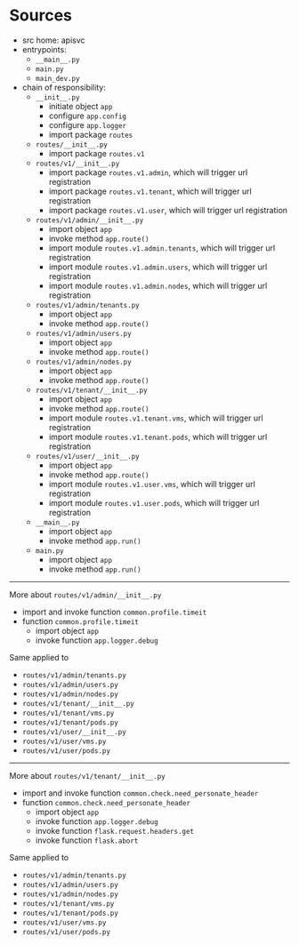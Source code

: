 # Sources

* src home: apisvc
* entrypoints:
  * `__main__.py`
  * `main.py`
  * `main_dev.py`
* chain of responsibility:
  * `__init__.py`
    * initiate object `app`
    * configure `app.config`
    * configure `app.logger`
    * import package `routes`
  * `routes/__init__.py`
    * import package `routes.v1`
  * `routes/v1/__init__.py`
    * import package `routes.v1.admin`, which will trigger url registration
    * import package `routes.v1.tenant`, which will trigger url registration
    * import package `routes.v1.user`, which will trigger url registration
  * `routes/v1/admin/__init__.py`
    * import object `app`
    * invoke method `app.route()`
    * import module `routes.v1.admin.tenants`, which will trigger url registration
    * import module `routes.v1.admin.users`, which will trigger url registration
    * import module `routes.v1.admin.nodes`, which will trigger url registration
  * `routes/v1/admin/tenants.py`
    * import object `app`
    * invoke method `app.route()`
  * `routes/v1/admin/users.py`
    * import object `app`
    * invoke method `app.route()`
  * `routes/v1/admin/nodes.py`
    * import object `app`
    * invoke method `app.route()`
  * `routes/v1/tenant/__init__.py`
    * import object `app`
    * invoke method `app.route()`
    * import module `routes.v1.tenant.vms`, which will trigger url registration
    * import module `routes.v1.tenant.pods`, which will trigger url registration
  * `routes/v1/user/__init__.py`
    * import object `app`
    * invoke method `app.route()`
    * import module `routes.v1.user.vms`, which will trigger url registration
    * import module `routes.v1.user.pods`, which will trigger url registration
  * `__main__.py`
    * import object `app`
    * invoke method `app.run()`
  * `main.py`
    * import object `app`
    * invoke method `app.run()`

---

More about `routes/v1/admin/__init__.py`

* import and invoke function `common.profile.timeit`
* function `common.profile.timeit`
  * import object `app`
  * invoke function `app.logger.debug`

Same applied to

* `routes/v1/admin/tenants.py`
* `routes/v1/admin/users.py`
* `routes/v1/admin/nodes.py`
* `routes/v1/tenant/__init__.py`
* `routes/v1/tenant/vms.py`
* `routes/v1/tenant/pods.py`
* `routes/v1/user/__init__.py`
* `routes/v1/user/vms.py`
* `routes/v1/user/pods.py`

---

More about `routes/v1/tenant/__init__.py`

* import and invoke function `common.check.need_personate_header`
* function `common.check.need_personate_header`
  * import object `app`
  * invoke function `app.logger.debug`
  * invoke function `flask.request.headers.get`
  * invoke function `flask.abort`

Same applied to

* `routes/v1/admin/tenants.py`
* `routes/v1/admin/users.py`
* `routes/v1/admin/nodes.py`
* `routes/v1/tenant/vms.py`
* `routes/v1/tenant/pods.py`
* `routes/v1/user/vms.py`
* `routes/v1/user/pods.py`


